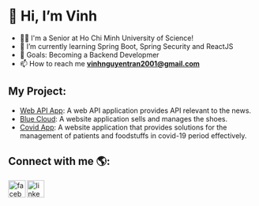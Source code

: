 
# 👋 Hi, I’m Vinh
* 👨‍💻 I'm a Senior at Ho Chi Minh University of Science!
* 🌱 I’m currently learning Spring Boot, Spring Security and ReactJS 
* 🎯 Goals: Becoming a Backend Developmer
* 📫 How to reach me **vinhnguyentran2001@gmail.com**
## My Project: 
* [Web API App](https://github.com/vinhnguyen2001/NewsApp): A web API application provides API relevant to the news. 
* [Blue Cloud](https://github.com/vinhnguyen2001/Blue-Cloud): A website application sells and manages the shoes.
* [Covid App](https://github.com/vinhnguyen2001/Covid_Project-1): A website application that provides solutions for the management of patients and foodstuffs in
covid-19 period effectively.


## Connect with me 🌎:

[<img src="https://img.icons8.com/color/48/000000/facebook-new.png" alt ="facebook-icon" align="left" width="35px" />][facebook]
[<img src="https://img.icons8.com/color/48/000000/linkedin.png" alt ="linkedin-icon" align="left" width="35px" />][linkedin]

[facebook]: https://www.facebook.com/vinhntn2001
[linkedin]: https://www.linkedin.com/in/vinhntn2001/
<!---
vinhnguyen2001/vinhnguyen2001 is a ✨ special ✨ repository because its `README.md` (this file) appears on your GitHub profile.
You can click the Preview link to take a look at your changes.
--->
